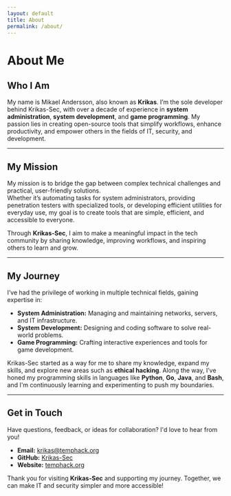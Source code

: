 ```yaml
---
layout: default
title: About
permalink: /about/
---
```


# About Me

## **Who I Am**

My name is Mikael Andersson, also known as **Krikas**. I’m the sole developer behind Krikas-Sec, with over a decade of experience in **system administration**, **system development**, and **game programming**. My passion lies in creating open-source tools that simplify workflows, enhance productivity, and empower others in the fields of IT, security, and development.

---

## **My Mission**

My mission is to bridge the gap between complex technical challenges and practical, user-friendly solutions.  
Whether it’s automating tasks for system administrators, providing penetration testers with specialized tools, or developing efficient utilities for everyday use, my goal is to create tools that are simple, efficient, and accessible to everyone.  

Through **Krikas-Sec**, I aim to make a meaningful impact in the tech community by sharing knowledge, improving workflows, and inspiring others to learn and grow.

---

## **My Journey**

I’ve had the privilege of working in multiple technical fields, gaining expertise in:
- **System Administration:** Managing and maintaining networks, servers, and IT infrastructure.
- **System Development:** Designing and coding software to solve real-world problems.
- **Game Programming:** Crafting interactive experiences and tools for game development.

Krikas-Sec started as a way for me to share my knowledge, expand my skills, and explore new areas such as **ethical hacking**. Along the way, I’ve honed my programming skills in languages like **Python**, **Go**, **Java**, and **Bash**, and I'm continuously learning and experimenting to push my boundaries.

---

## **Get in Touch**

Have questions, feedback, or ideas for collaboration? I'd love to hear from you!  

- **Email:** [krikas@temphack.org](mailto:krikas@temphack.org)  
- **GitHub:** [Krikas-Sec](https://github.com/Krikas-Sec)  
- **Website:** [temphack.org](https://www.temphack.org)  

Thank you for visiting **Krikas-Sec** and supporting my journey. Together, we can make IT and security simpler and more accessible!

